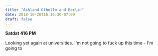 ```yaml
---
title: "Ashland Othello and Berlin"
date: 2018-10-20T16:16:30-07:00
draft: false
---
```


**Satdat 416 PM**

Looking yet again at universities. I'm not going to fuck up this time - I'm going to 
